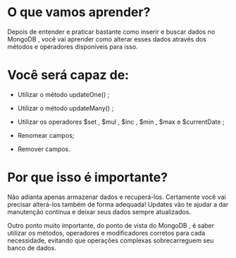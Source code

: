 # O que vamos aprender?
Depois de entender e praticar bastante como inserir e buscar dados no MongoDB , você vai aprender como alterar esses dados através dos métodos e operadores disponíveis para isso.

# Você será capaz de:
- Utilizar o método updateOne() ;

- Utilizar o método updateMany() ;

- Utilizar os operadores $set , $mul , $inc , $min , $max e $currentDate ;

- Renomear campos;

- Remover campos.

# Por que isso é importante?
Não adianta apenas armazenar dados e recuperá-los. Certamente você vai precisar alterá-los também de forma adequada! Updates vão te ajudar a dar manutenção contínua e deixar seus dados sempre atualizados.

Outro ponto muito importante, do ponto de vista do MongoDB , é saber utilizar os métodos, operadores e modificadores corretos para cada necessidade, evitando que operações complexas sobrecarreguem seu banco de dados.